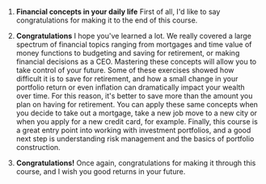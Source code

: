 1. **Financial concepts in your daily life**
First of all, I'd like to say congratulations for making it to the end of this course.

2. **Congratulations**
I hope you've learned a lot. We really covered a large spectrum of financial topics ranging from mortgages and time value of money functions to budgeting and saving for retirement, or making financial decisions as a CEO. Mastering these concepts will allow you to take control of your future. Some of these exercises showed how difficult it is to save for retirement, and how a small change in your portfolio return or even inflation can dramatically impact your wealth over time. For this reason, it's better to save more than the amount you plan on having for retirement. You can apply these same concepts when you decide to take out a mortgage, take a new job move to a new city or when you apply for a new credit card, for example. Finally, this course is a great entry point into working with investment portfolios, and a good next step is understanding risk management and the basics of portfolio construction.

3. **Congratulations!**
Once again, congratulations for making it through this course, and I wish you good returns in your future.